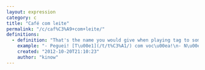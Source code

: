 ```yaml
---
layout: expression
category: c
title: "Café com leite"
permalink: "/c/caf%C3%A9+com+leite/"
definitions:
  - definition: "That's the name you would give when playing tag to someone that was younger and didn't know how to play very well. So he would never have to run after others, even if you tagged him."
    example: "- Peguei! [T\u00e1](/t/t%C3%A1/) com voc\u00ea!\n- N\u00e3o vale, sou caf\u00e9 com leite!"
    created: "2012-10-20T21:10:23"
    author: "kinow"
---
```

